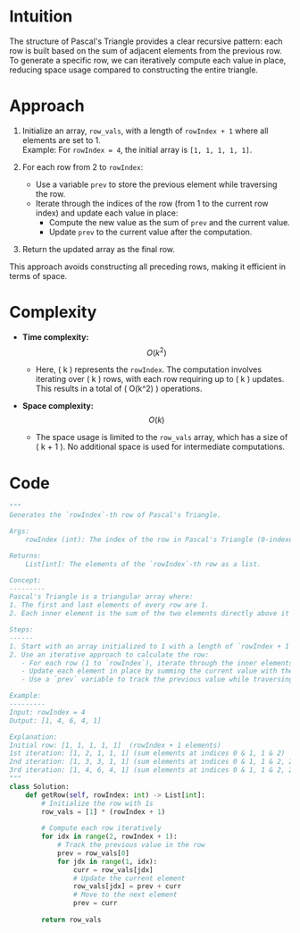 # Intuition
The structure of Pascal's Triangle provides a clear recursive pattern: each row is built based on the sum of adjacent elements from the previous row. To generate a specific row, we can iteratively compute each value in place, reducing space usage compared to constructing the entire triangle.

# Approach
1. Initialize an array, `row_vals`, with a length of `rowIndex + 1` where all elements are set to 1.  
   Example: For `rowIndex = 4`, the initial array is `[1, 1, 1, 1, 1]`.  

2. For each row from 2 to `rowIndex`:
   - Use a variable `prev` to store the previous element while traversing the row.
   - Iterate through the indices of the row (from 1 to the current row index) and update each value in place:
     - Compute the new value as the sum of `prev` and the current value.
     - Update `prev` to the current value after the computation.

3. Return the updated array as the final row.

This approach avoids constructing all preceding rows, making it efficient in terms of space.

# Complexity
- **Time complexity:**  
  $$O(k^2)$$  
  - Here, \( k \) represents the `rowIndex`. The computation involves iterating over \( k \) rows, with each row requiring up to \( k \) updates. This results in a total of \( O(k^2) \) operations.

- **Space complexity:**  
  $$O(k)$$  
  - The space usage is limited to the `row_vals` array, which has a size of \( k + 1 \). No additional space is used for intermediate computations.

# Code
```python
"""
Generates the `rowIndex`-th row of Pascal's Triangle.

Args:
    rowIndex (int): The index of the row in Pascal's Triangle (0-indexed).

Returns:
    List[int]: The elements of the `rowIndex`-th row as a list.

Concept:
---------
Pascal's Triangle is a triangular array where:
1. The first and last elements of every row are 1.
2. Each inner element is the sum of the two elements directly above it in the previous row.

Steps:
------
1. Start with an array initialized to 1 with a length of `rowIndex + 1` (`[1] * (rowIndex + 1)`).
2. Use an iterative approach to calculate the row:
   - For each row (1 to `rowIndex`), iterate through the inner elements (indices 1 to `row - 1`).
   - Update each element in place by summing the current value with the previous value.
   - Use a `prev` variable to track the previous value while traversing the row.

Example:
---------
Input: rowIndex = 4
Output: [1, 4, 6, 4, 1]

Explanation:
Initial row: [1, 1, 1, 1, 1]  (rowIndex + 1 elements)
1st iteration: [1, 2, 1, 1, 1] (sum elements at indices 0 & 1, 1 & 2)
2nd iteration: [1, 3, 3, 1, 1] (sum elements at indices 0 & 1, 1 & 2, 2 & 3)
3rd iteration: [1, 4, 6, 4, 1] (sum elements at indices 0 & 1, 1 & 2, 2 & 3)
"""
class Solution:
    def getRow(self, rowIndex: int) -> List[int]:
        # Initialize the row with 1s
        row_vals = [1] * (rowIndex + 1)
        
        # Compute each row iteratively
        for idx in range(2, rowIndex + 1):
            # Track the previous value in the row
            prev = row_vals[0]
            for jdx in range(1, idx):
                curr = row_vals[jdx]
                # Update the current element
                row_vals[jdx] = prev + curr
                # Move to the next element
                prev = curr
        
        return row_vals

